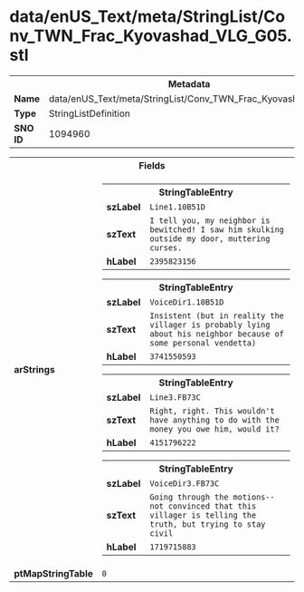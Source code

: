 <h1>data/enUS_Text/meta/StringList/Conv_TWN_Frac_Kyovashad_VLG_G05.stl</h1><table><tr><th colspan="100%">Metadata</th></tr><tr><td><b>Name</b></td><td>data/enUS_Text/meta/StringList/Conv_TWN_Frac_Kyovashad_VLG_G05.stl</td></tr><tr><td><b>Type</b></td><td>StringListDefinition</td></tr><tr><td><b>SNO ID</b></td><td>1094960</td></tr></table>

<table><tr><th colspan="100%">Fields</th></tr><tr><td><b>arStrings</b></td><td><table><tr><th colspan="100%">StringTableEntry</th></tr><tr><td><b>szLabel</b></td><td><code>Line1.10B51D</code></td></tr><tr><td><b>szText</b></td><td><code>I tell you, my neighbor is bewitched! I saw him skulking outside my door, muttering curses.</code></td></tr><tr><td><b>hLabel</b></td><td><code>2395823156</code></td></tr></table>


<table><tr><th colspan="100%">StringTableEntry</th></tr><tr><td><b>szLabel</b></td><td><code>VoiceDir1.10B51D</code></td></tr><tr><td><b>szText</b></td><td><code>Insistent (but in reality the villager is probably lying about his neighbor because of some personal vendetta)</code></td></tr><tr><td><b>hLabel</b></td><td><code>3741550593</code></td></tr></table>


<table><tr><th colspan="100%">StringTableEntry</th></tr><tr><td><b>szLabel</b></td><td><code>Line3.FB73C</code></td></tr><tr><td><b>szText</b></td><td><code>Right, right. This wouldn't have anything to do with the money you owe him, would it?</code></td></tr><tr><td><b>hLabel</b></td><td><code>4151796222</code></td></tr></table>


<table><tr><th colspan="100%">StringTableEntry</th></tr><tr><td><b>szLabel</b></td><td><code>VoiceDir3.FB73C</code></td></tr><tr><td><b>szText</b></td><td><code>Going through the motions--not convinced that this villager is telling the truth, but trying to stay civil</code></td></tr><tr><td><b>hLabel</b></td><td><code>1719715883</code></td></tr></table>


</td></tr><tr><td><b>ptMapStringTable</b></td><td><code>0</code></td></tr></table>

